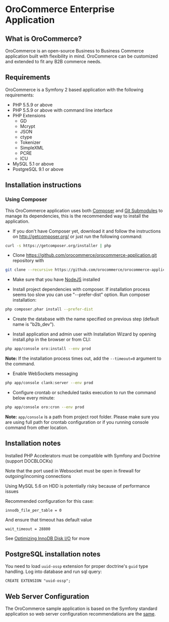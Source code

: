 OroCommerce Enterprise Application
==================================

What is OroCommerce?
--------------------

OroCommerce is an open-source Business to Business Commerce application built with flexibility in mind.
OroCommerce can be customized and extended to fit any B2B commerce needs.

## Requirements

OroCommerce is a Symfony 2 based application with the following requirements:

* PHP 5.5.9 or above
* PHP 5.5.9 or above with command line interface
* PHP Extensions
    * GD
    * Mcrypt
    * JSON
    * ctype
    * Tokenizer
    * SimpleXML
    * PCRE
    * ICU
* MySQL 5.1 or above
* PostgreSQL 9.1 or above

## Installation instructions

### Using Composer

This OroCommerce application uses both [Composer][1] and [Git Submodules][5] to manage its dependencies, this is the recommended way to install the application.

 - If you don't have Composer yet, download it and follow the instructions on
http://getcomposer.org/ or just run the following command:

```bash
curl -s https://getcomposer.org/installer | php
```

- Clone https://github.com/orocommerce/orocommerce-application.git repository with

```bash
git clone --recursive https://github.com/orocommerce/orocommerce-application.git
```

- Make sure that you have [NodeJS][2] installed

- Install project dependencies with composer. If installation process seems too slow you can use "--prefer-dist" option.
  Run composer installation:

```bash
php composer.phar install --prefer-dist
```

- Create the database with the name specified on previous step (default name is "b2b_dev").

- Install application and admin user with Installation Wizard by opening install.php in the browser or from CLI:

```bash
php app/console oro:install --env prod
```
**Note:** If the installation process times out, add the `--timeout=0` argument to the command.

- Enable WebSockets messaging

```bash
php app/console clank:server --env prod
```

- Configure crontab or scheduled tasks execution to run the command below every minute:

```bash
php app/console oro:cron --env prod
```

**Note:** ``app/console`` is a path from project root folder. Please make sure you are using full path for crontab configuration or if you running console command from other location.

## Installation notes

Installed PHP Accelerators must be compatible with Symfony and Doctrine (support DOCBLOCKs)

Note that the port used in Websocket must be open in firewall for outgoing/incoming connections

Using MySQL 5.6 on HDD is potentially risky because of performance issues

Recommended configuration for this case:

    innodb_file_per_table = 0

And ensure that timeout has default value

    wait_timeout = 28800

See [Optimizing InnoDB Disk I/O][3] for more

## PostgreSQL installation notes

You need to load `uuid-ossp` extension for proper doctrine's `guid` type handling.
Log into database and run sql query:

```
CREATE EXTENSION "uuid-ossp";
```

## Web Server Configuration

The OroCommerce sample application is based on the Symfony standard application so web server configuration recommendations are the [same][4].

[1]: http://getcomposer.org/
[2]: https://github.com/joyent/node/wiki/Installing-Node.js-via-package-manager
[3]: http://dev.mysql.com/doc/refman/5.6/en/optimizing-innodb-diskio.html
[4]: http://symfony.com/doc/2.3/cookbook/configuration/web_server_configuration.html
[5]: https://git-scm.com/book/en/v2/Git-Tools-Submodules
